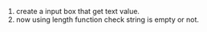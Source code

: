 1. create a input box that get text value.
2. now using length function check string is empty or not.
